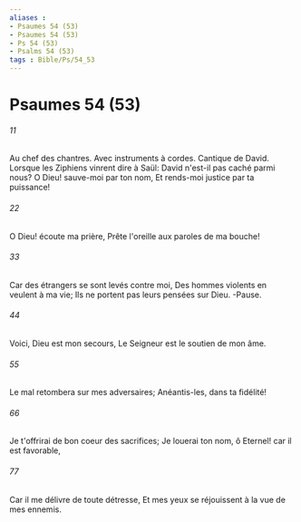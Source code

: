 ```yaml
---
aliases : 
- Psaumes 54 (53)
- Psaumes 54 (53)
- Ps 54 (53)
- Psalms 54 (53)
tags : Bible/Ps/54_53
---
```


# Psaumes 54 (53)

###### 11
Au chef des chantres. Avec instruments à cordes. Cantique de David. Lorsque les Ziphiens vinrent dire à Saül: David n'est-il pas caché parmi nous? O Dieu! sauve-moi par ton nom, Et rends-moi justice par ta puissance!
###### 22
O Dieu! écoute ma prière, Prête l'oreille aux paroles de ma bouche!
###### 33
Car des étrangers se sont levés contre moi, Des hommes violents en veulent à ma vie; Ils ne portent pas leurs pensées sur Dieu. -Pause.
###### 44
Voici, Dieu est mon secours, Le Seigneur est le soutien de mon âme.
###### 55
Le mal retombera sur mes adversaires; Anéantis-les, dans ta fidélité!
###### 66
Je t'offrirai de bon coeur des sacrifices; Je louerai ton nom, ô Eternel! car il est favorable,
###### 77
Car il me délivre de toute détresse, Et mes yeux se réjouissent à la vue de mes ennemis.
